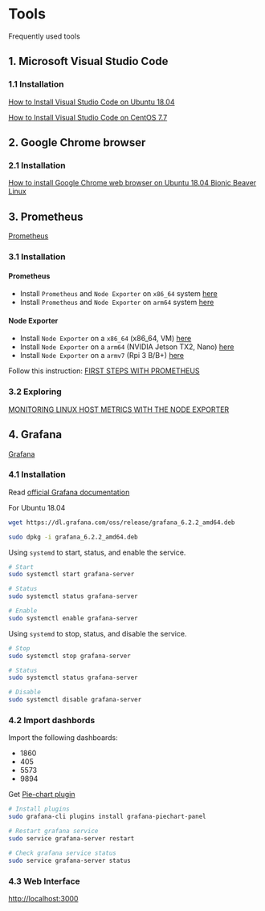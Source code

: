 # Tools

Frequently used tools

## 1. Microsoft Visual Studio Code

### 1.1 Installation

[How to Install Visual Studio Code on Ubuntu 18.04](https://linuxize.com/post/how-to-install-visual-studio-code-on-ubuntu-18-04)

[How to Install Visual Studio Code on CentOS 7.7](https://linuxize.com/post/how-to-install-visual-studio-code-on-centos-7/)

## 2. Google Chrome browser

### 2.1 Installation

[How to install Google Chrome web browser on Ubuntu 18.04 Bionic Beaver Linux](https://linuxconfig.org/how-to-install-google-chrome-web-browser-on-ubuntu-18-04-bionic-beaver-linux)

## 3. Prometheus

[Prometheus](https://prometheus.io/)

### 3.1 Installation

#### Prometheus

* Install `Prometheus` and `Node Exporter` on `x86_64` system [here](prom-systemd-setup-x86_64.md)
* Install `Prometheus` and `Node Exporter` on `arm64` system [here](prom-systemd-setup-arm64.md)

#### Node Exporter

* Install `Node Exporter` on a `x86_64` (x86_64, VM) [here](setup-prometheus-node-exporter-x86_64.md)
* Install `Node Exporter` on a `arm64` (NVIDIA Jetson TX2, Nano) [here](setup-prometheus-node-exporter-arm64.md)
* Install `Node Exporter` on a `armv7` (Rpi 3 B/B+) [here](setup-prometheus-node-exporter-armv7.md)

Follow this instruction:
[FIRST STEPS WITH PROMETHEUS](https://prometheus.io/docs/introduction/first_steps/)

### 3.2 Exploring

[MONITORING LINUX HOST METRICS WITH THE NODE EXPORTER](https://prometheus.io/docs/guides/node-exporter/)

## 4. Grafana

[Grafana](https://grafana.com/)

### 4.1 Installation

Read [official Grafana documentation](https://grafana.com/grafana/download)

For Ubuntu 18.04

```sh
wget https://dl.grafana.com/oss/release/grafana_6.2.2_amd64.deb

sudo dpkg -i grafana_6.2.2_amd64.deb
```

Using `systemd` to start, status, and enable the service.

```sh
# Start
sudo systemctl start grafana-server

# Status
sudo systemctl status grafana-server

# Enable
sudo systemctl enable grafana-server
```

Using `systemd` to stop, status, and disable the service.

```sh
# Stop
sudo systemctl stop grafana-server

# Status
sudo systemctl status grafana-server

# Disable
sudo systemctl disable grafana-server
```

### 4.2 Import dashbords

Import the following dashboards:

* 1860
* 405
* 5573
* 9894

Get [Pie-chart plugin](https://grafana.com/plugins/grafana-piechart-panel/installation)

```sh
# Install plugins
sudo grafana-cli plugins install grafana-piechart-panel

# Restart grafana service
sudo service grafana-server restart

# Check grafana service status
sudo service grafana-server status
```

### 4.3 Web Interface

[http://localhost:3000](http://localhost:3000)
